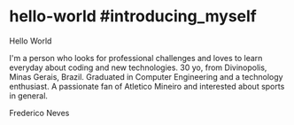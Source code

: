 # hello-world #introducing_myself
Hello World

I'm a person who looks for professional challenges and loves to learn everyday about coding and new technologies. 30 yo, from Divinopolis, Minas Gerais, Brazil. Graduated in Computer Engineering and a technology enthusiast. A passionate fan of Atletico Mineiro and interested about sports in general.

Frederico Neves
